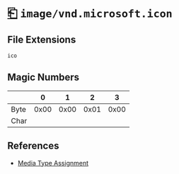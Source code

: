 # [⎗](../README.md) `image/vnd.microsoft.icon`

## File Extensions

`ico`

## Magic Numbers

|      | 0    | 1    | 2    | 3    |
| ---- | ---- | ---- | ---- | ---- |
| Byte | 0x00 | 0x00 | 0x01 | 0x00 |
| Char |      |      |      |      |

## References

- [Media Type Assignment](https://www.iana.org/assignments/media-types/image/vnd.microsoft.icon)
